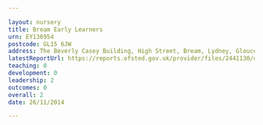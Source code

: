 ```yaml
---

layout: nursery
title: Bream Early Learners
urn: EY136954
postcode: GL15 6JW
address: The Beverly Casey Building, High Street, Bream, Lydney, Gloucestershire, GL15 6JW
latestReportUrl: https://reports.ofsted.gov.uk/provider/files/2441130/urn/EY136954.pdf
teaching: 0
development: 0
leadership: 2
outcomes: 0
overall: 2
date: 26/11/2014

---
```

